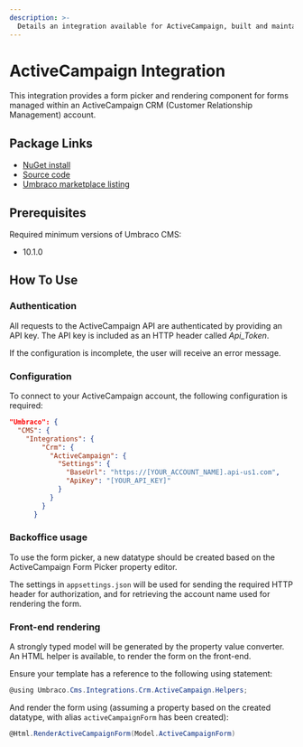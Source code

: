 ```yaml
---
description: >-
  Details an integration available for ActiveCampaign, built and maintained by Umbraco HQ.
---
```


# ActiveCampaign Integration

This integration provides a form picker and rendering component for forms managed within an ActiveCampaign CRM (Customer Relationship Management) account.

## Package Links

- [NuGet install](https://www.nuget.org/packages/Umbraco.Cms.Integrations.Crm.ActiveCampaign)
- [Source code](https://github.com/umbraco/Umbraco.Cms.Integrations/tree/main/src/Umbraco.Cms.Integrations.Crm.ActiveCampaign)
- [Umbraco marketplace listing](https://marketplace.umbraco.com/package/umbraco.cms.integrations.crm.activecampaign)

## Prerequisites

Required minimum versions of Umbraco CMS:
- 10.1.0

## How To Use

### Authentication

All requests to the ActiveCampaign API are authenticated by providing an API key. The API key is included as an HTTP header called _Api_Token_.

If the configuration is incomplete, the user will receive an error message.

### Configuration

To connect to your ActiveCampaign account, the following configuration is required:

```json
"Umbraco": {
  "CMS": {
    "Integrations": {
        "Crm": {
          "ActiveCampaign": {
            "Settings": {
              "BaseUrl": "https://[YOUR_ACCOUNT_NAME].api-us1.com",
              "ApiKey": "[YOUR_API_KEY]"
            }
          }
        }
      }
```

### Backoffice usage

To use the form picker, a new datatype should be created based on the ActiveCampaign Form Picker property editor.

The settings in `appsettings.json` will be used for sending the required HTTP header for authorization, and for retrieving the account name used for rendering the form.

### Front-end rendering

A strongly typed model will be generated by the property value converter. An HTML helper is available, to render the form on the front-end.

Ensure your template has a reference to the following using statement:

```csharp
@using Umbraco.Cms.Integrations.Crm.ActiveCampaign.Helpers;
```

And render the form using (assuming a property based on the created datatype, with alias `activeCampaignForm` has been created):

```csharp
@Html.RenderActiveCampaignForm(Model.ActiveCampaignForm)
```
